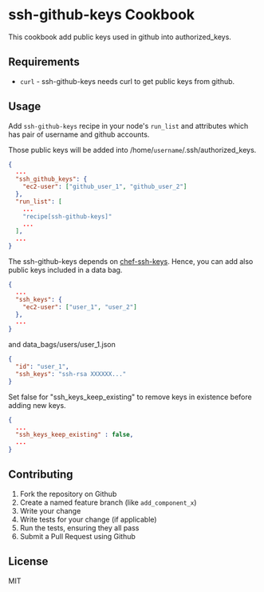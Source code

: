 ssh-github-keys Cookbook
========================
This cookbook add public keys used in github into authorized_keys.

Requirements
------------
- `curl` - ssh-github-keys needs curl to get public keys from github.

Usage
-----
Add `ssh-github-keys` recipe in your node's `run_list`
and attributes which has pair of username and github accounts.

Those public keys will be added into /home/`username`/.ssh/authorized_keys.

```json
{
  ...
  "ssh_github_keys": {
    "ec2-user": ["github_user_1", "github_user_2"]
  },
  "run_list": [
    ...
    "recipe[ssh-github-keys]"
    ...
  ],
  ...
}
```

The ssh-github-keys depends on [chef-ssh-keys](https://github.com/nickola/chef-ssh-keys "chef-ssh-keys").
Hence, you can add also public keys included in a data bag.

```json
{
  ...
  "ssh_keys": {
    "ec2-user": ["user_1", "user_2"]
  },
  ...
}
```

and data_bags/users/user_1.json

```json
{
  "id": "user_1",
  "ssh_keys": "ssh-rsa XXXXXX..."
}
```

Set false for "ssh_keys_keep_existing" to remove keys in existence before adding new keys.

```json
{
  ...
  "ssh_keys_keep_existing" : false,
  ...
}
```

Contributing
------------

1. Fork the repository on Github
2. Create a named feature branch (like `add_component_x`)
3. Write your change
4. Write tests for your change (if applicable)
5. Run the tests, ensuring they all pass
6. Submit a Pull Request using Github

License
-------------------

MIT
